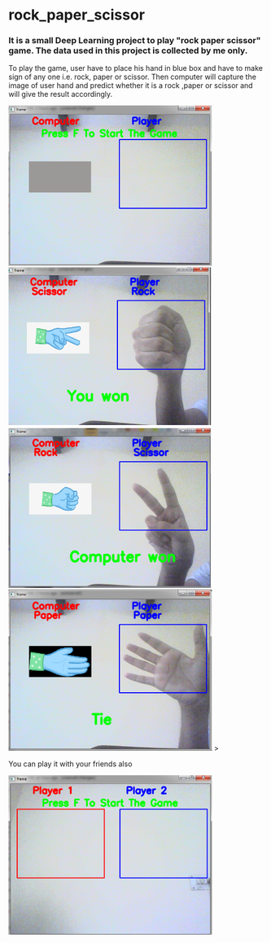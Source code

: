 # rock_paper_scissor
<h3>It is a small Deep Learning project to play "rock paper scissor" game. The data used in this project is collected by me only.</h3>
<p>To play the game, user have to place his hand in blue box and have to make sign of any one i.e. rock, paper or scissor. Then computer will capture the image of user hand and predict whether it is a rock ,paper or scissor and will give the result accordingly.</p>
<span>
  <img src="start.png" width="400" title="Starting interface">
</span>
<span >
  <img src="play1.png" width="400" title="after pressing F button">
</span>
<span >
  <img src="play2.png" width="400" title="after pressing F button">
</span>
<span>
  <img src="play3.png" width="400" title="after pressing F button">
</span>
>
<p> You can play it with your friends also</p>
<span>
  <img src="start4.png" width="400" title="Multiplayer">
</span>
